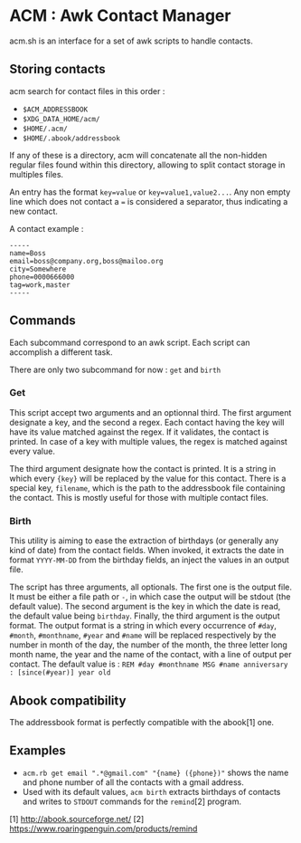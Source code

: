 # ACM : Awk Contact Manager
acm.sh is an interface for a set of awk scripts to handle contacts.

## Storing contacts
acm search for contact files in this order :
 - `$ACM_ADDRESSBOOK`
 - `$XDG_DATA_HOME/acm/`
 - `$HOME/.acm/`
 - `$HOME/.abook/addressbook`

If any of these is a directory, acm will concatenate all the non-hidden regular
files found within this directory, allowing to split contact storage in
multiples files.

An entry has the format `key=value` or `key=value1,value2...`. Any non empty
line which does not contact a `=` is considered a separator, thus indicating
a new contact.

A contact example :
```
-----
name=Boss
email=boss@company.org,boss@mailoo.org
city=Somewhere
phone=0000666000
tag=work,master
-----
```

## Commands
Each subcommand correspond to an awk script. Each script can accomplish a
different task.

There are only two subcommand for now : `get` and `birth`

### Get
This script accept two arguments and an optionnal third. The first argument
designate a key, and the second a regex. Each contact having the key will have
its value matched against the regex. If it validates, the contact is printed.
In case of a key with multiple values, the regex is matched against every
value.

The third argument designate how the contact is printed. It is a string in
which every `{key}` will be replaced by the value for this contact. There is a
special key, `filename`, which is the path to the addressbook file containing
the contact. This is mostly useful for those with multiple contact files.

### Birth
This utility is aiming to ease the extraction of birthdays (or generally any
kind of date) from the contact fields. When invoked, it extracts the date
in format `YYYY-MM-DD` from the birthday fields, an inject the values in
an output file.

The script has three arguments, all optionals. The first one is the output
file. It must be either a file path or `-`, in which case the output will be
stdout (the default value). The second argument is the key in which the date
is read, the default value being `birthday`. Finally, the third argument is the
output format. The output format is a string in which every occurrence of
`#day`, `#month`, `#monthname`, `#year` and `#name` will be replaced
respectively by the number in month of the day, the number of the month, the
three letter long month name, the year and the name of the contact, with a line
of output per contact. The default value is :
    `REM #day #monthname MSG #name anniversary : [since(#year)] year old`

## Abook compatibility
The addressbook format is perfectly compatible with the abook[1] one.

## Examples
 - `acm.rb get email ".*@gmail.com" "{name} ({phone})"` shows the name and
    phone number of all the contacts with a gmail address.
 - Used with its default values, `acm birth` extracts birthdays of contacts
    and writes to `STDOUT` commands for the `remind`[2] program.


[1] http://abook.sourceforge.net/
[2] https://www.roaringpenguin.com/products/remind


